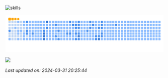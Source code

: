 ![skills](https://skillicons.dev/icons?perline=14&i=bash,devto,discord,docker,git,github,githubactions,go,html,java,js,linux,md,mysql,nginx,nodejs,ps,py,pytorch,redis,sqlite,stackoverflow,twitter,ts,vercel,vscode,vue,workers)

[![](https://raw.githubusercontent.com/xiaozhou26/xiaozhou26/main/out/ocean.gif)](https://github.com/Cunninger)

[![](https://raw.githubusercontent.com/xiaozhou26/Cunninger/main/out/ocean.gif)](https://github.com/Cunninger)

*Last updated on: 2024-03-31 20:25:44*
